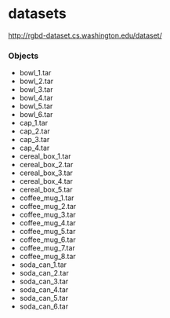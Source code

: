 # datasets

http://rgbd-dataset.cs.washington.edu/dataset/


### Objects
- bowl_1.tar
- bowl_2.tar
- bowl_3.tar
- bowl_4.tar
- bowl_5.tar
- bowl_6.tar
- cap_1.tar
- cap_2.tar
- cap_3.tar
- cap_4.tar
- cereal_box_1.tar
- cereal_box_2.tar
- cereal_box_3.tar
- cereal_box_4.tar
- cereal_box_5.tar
- coffee_mug_1.tar
- coffee_mug_2.tar
- coffee_mug_3.tar
- coffee_mug_4.tar
- coffee_mug_5.tar
- coffee_mug_6.tar
- coffee_mug_7.tar
- coffee_mug_8.tar
- soda_can_1.tar
- soda_can_2.tar
- soda_can_3.tar
- soda_can_4.tar
- soda_can_5.tar
- soda_can_6.tar